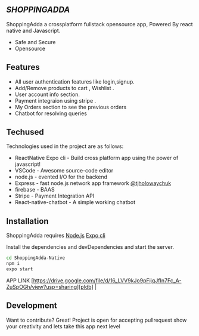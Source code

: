 ## _SHOPPINGADDA_

ShoppingAdda a crossplatform fullstack opensource app,
Powered By react native and Javascript.

- Safe and Secure
- Opensource


## Features

- All user authentication features like login,signup.
- Add/Remove products to cart , Wishlist .
- User account info section.
- Payment integraion using stripe .
- My Orders section to see the previous orders
- Chatbot for resolving queries

## Techused

Technologies used in the project are as follows:

- ReactNative Expo cli - Build cross platform app using the power of javascript!
- VSCode - Awesome source-code editor
- node.js - evented I/O for the backend
- Express - fast node.js network app framework [@tjholowaychuk]
- firebase - BAAS
- Stripe - Payment Integration API
- React-native-chatbot - A simple working chatbot

## Installation

ShoppingAdda requires [Node.js](https://nodejs.org/) [Expo cli](https://docs.expo.dev/)

Install the dependencies and devDependencies and start the server.

```sh
cd ShoppingAdda-Native
npm i
expo start
```

APP LINK [https://drive.google.com/file/d/16_LVV9kJo9pFijqJfIn7Fc_A-ZuSpOGh/view?usp=sharing][pldb] |

## Development

Want to contribute? Great!
Project is open for accepting pullrequest show your creativity and lets take this app next level

[//]: # "These are reference links used in the body of this note and get stripped out when the markdown processor does its job. There is no need to format nicely because it shouldn't be seen. Thanks SO - http://stackoverflow.com/questions/4823468/store-comments-in-markdown-syntax"
[dill]: https://github.com/joemccann/dillinger
[git-repo-url]: https://github.com/joemccann/dillinger.git
[john gruber]: http://daringfireball.net
[df1]: http://daringfireball.net/projects/markdown/
[markdown-it]: https://github.com/markdown-it/markdown-it
[ace editor]: http://ace.ajax.org
[node.js]: http://nodejs.org
[twitter bootstrap]: http://twitter.github.com/bootstrap/
[jquery]: http://jquery.com
[@tjholowaychuk]: http://twitter.com/tjholowaychuk
[express]: http://expressjs.com
[angularjs]: http://angularjs.org
[gulp]: http://gulpjs.com
[pldb]: https://github.com/joemccann/dillinger/tree/master/plugins/dropbox/README.md
[plgh]: https://github.com/joemccann/dillinger/tree/master/plugins/github/README.md
[plgd]: https://github.com/joemccann/dillinger/tree/master/plugins/googledrive/README.md
[plod]: https://github.com/joemccann/dillinger/tree/master/plugins/onedrive/README.md
[plme]: https://github.com/joemccann/dillinger/tree/master/plugins/medium/README.md
[plga]: https://github.com/RahulHP/dillinger/blob/master/plugins/googleanalytics/README.md
